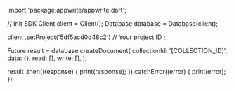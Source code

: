 import 'package:appwrite/appwrite.dart';

// Init SDK
Client client = Client();
Database database = Database(client);

client
    .setProject('5df5acd0d48c2') // Your project ID
;

Future result = database.createDocument(
    collectionId: '[COLLECTION_ID]',
    data: {},
    read: [],
    write: [],
);

result
  .then((response) {
    print(response);
  }).catchError((error) {
    print(error);
  });
